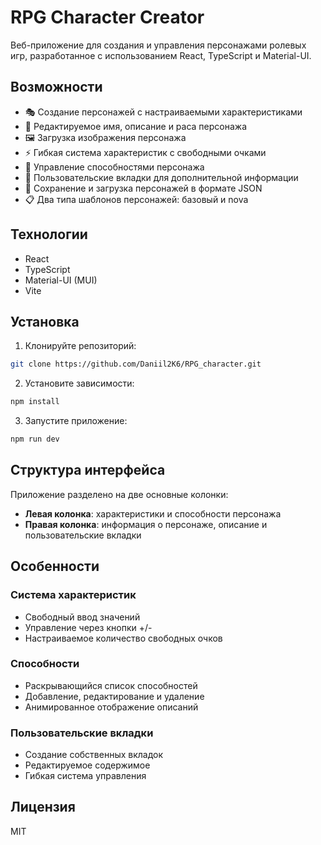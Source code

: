 # RPG Character Creator

Веб-приложение для создания и управления персонажами ролевых игр, разработанное с использованием React, TypeScript и Material-UI.

## Возможности

- 🎭 Создание персонажей с настраиваемыми характеристиками
- 📝 Редактируемое имя, описание и раса персонажа
- 🖼️ Загрузка изображения персонажа
- ⚡ Гибкая система характеристик с свободными очками
- 🎯 Управление способностями персонажа
- 📑 Пользовательские вкладки для дополнительной информации
- 💾 Сохранение и загрузка персонажей в формате JSON
- 📋 Два типа шаблонов персонажей: базовый и nova

## Технологии

- React
- TypeScript
- Material-UI (MUI)
- Vite

## Установка

1. Клонируйте репозиторий:
```bash
git clone https://github.com/Daniil2K6/RPG_character.git
```

2. Установите зависимости:
```bash
npm install
```

3. Запустите приложение:
```bash
npm run dev
```

## Структура интерфейса

Приложение разделено на две основные колонки:
- **Левая колонка**: характеристики и способности персонажа
- **Правая колонка**: информация о персонаже, описание и пользовательские вкладки

## Особенности

### Система характеристик
- Свободный ввод значений
- Управление через кнопки +/-
- Настраиваемое количество свободных очков

### Способности
- Раскрывающийся список способностей
- Добавление, редактирование и удаление
- Анимированное отображение описаний

### Пользовательские вкладки
- Создание собственных вкладок
- Редактируемое содержимое
- Гибкая система управления

## Лицензия

MIT